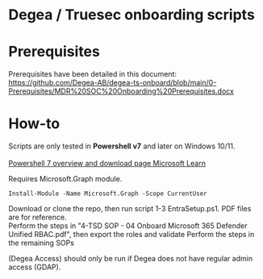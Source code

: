# Degea / Truesec onboarding scripts
# Prerequisites
Prerequisites have been detailed in this document:
</br> https://github.com/Degea-AB/degea-ts-onboard/blob/main/0-Prerequisites/MDR%20SOC%20Onboarding%20Prerequisites.docx

# How-to
Scripts are only tested in **Powershell v7** and later on Windows 10/11. <br><br>
[Powershell 7 overview and download page Microsoft Learn](https://learn.microsoft.com/en-us/powershell/scripting/install/installing-powershell?view=powershell-7.3)

Requires Microsoft.Graph module.
```
Install-Module -Name Microsoft.Graph -Scope CurrentUser
```

Download or clone the repo, then run script 1-3 EntraSetup.ps1. PDF files are for reference.<br>
Perform the steps in "4-TSD SOP - 04 Onboard Microsoft 365 Defender Unified RBAC.pdf", then export the roles and validate
Perform the steps in the remaining SOPs

(Degea Access) should only be run if Degea does not have regular admin access (GDAP).
